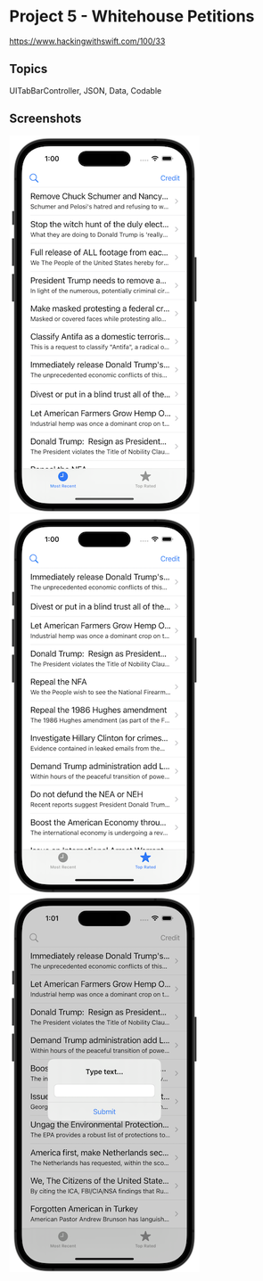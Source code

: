 # Project 5 - Whitehouse Petitions

https://www.hackingwithswift.com/100/33

## Topics

UITabBarController, JSON, Data, Codable

## Screenshots

![screenshot1](screenshots/screen01.png)
![screenshot2](screenshots/screen02.png)
![screenshot2](screenshots/screen03.png)
